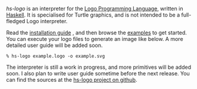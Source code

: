 _hs-logo_ is an interpreter for the [Logo Programming Language][logo], written
in [Haskell]. It is specialised for Turtle graphics, and is not intended to be a
full-fledged Logo interpreter.

[logo]: http://www.cs.berkeley.edu/~bh/logo.html
[Haskell]: http://haskell.org

Read the [installation guide] , and then browse the [examples] to get
started. You can execute your logo files to generate an image like below. A more
detailed user guide will be added soon.

~~~
% hs-logo example.logo -o example.svg
~~~

[examples]: examples.html
[installation guide]: installation.html

The interpreter is still a work in progress, and more primitives will be added
soon. I also plan to write user guide sometime before the next release. You can
find the sources at the [hs-logo project on github][github].

[github]: http://github.com/deepakjois/hs-logo
